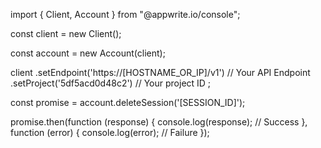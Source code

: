 import { Client, Account } from "@appwrite.io/console";

const client = new Client();

const account = new Account(client);

client
    .setEndpoint('https://[HOSTNAME_OR_IP]/v1') // Your API Endpoint
    .setProject('5df5acd0d48c2') // Your project ID
;

const promise = account.deleteSession('[SESSION_ID]');

promise.then(function (response) {
    console.log(response); // Success
}, function (error) {
    console.log(error); // Failure
});